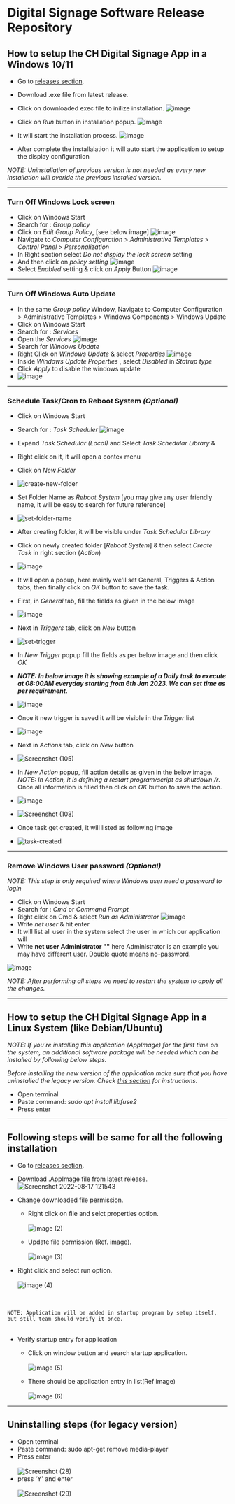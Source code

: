 # Digital Signage Software Release Repository

## How to setup the CH Digital Signage App in a Windows 10/11

- Go to [releases section](https://github.com/Community-Hub/ch-dss-releases/releases).
- Download .exe file from latest release.
- Click on downloaded exec file to inilize installation.
![image](https://user-images.githubusercontent.com/18675507/211371139-aa81fbd1-4991-4a1a-9da3-8a97e4982e33.png)
- Click on *Run* button in installation popup.
![image](https://user-images.githubusercontent.com/18675507/211382740-3d73b13f-0b3e-41b1-a5fb-ef286cb44680.png)

- It will start the installation process.
![image](https://user-images.githubusercontent.com/18675507/211383021-8a1f074a-e97a-496b-b7f0-03365c71e0e3.png)

- After complete the installalation it will auto start the application to setup the display configuration

*NOTE: Uninstallation of previous version is not needed as every new installation will overide the previous installed version.*

---
### Turn Off Windows Lock screen

  - Click on Windows Start
  - Search for : *Group policy*
  - Click on *Edit Group Policy*, [see below image]
![image](https://user-images.githubusercontent.com/18675507/211323253-7889d831-40e2-4c4f-9b04-dec953d0074f.png)
  - Navigate to *Computer Configuration* > *Administrative Templates* > *Control Panel* > *Personalization*
  - In Right section select *Do not display the lock screen* setting
  - And then click on *policy setting*
![image](https://user-images.githubusercontent.com/18675507/211336156-717a8b3f-c358-4523-8350-b2e45a76acda.png)
  - Select *Enabled* setting & click on *Apply* Button
![image](https://user-images.githubusercontent.com/18675507/211340338-03708e4e-d3ed-4782-a5c3-336341000f85.png)


---
### Turn Off Windows Auto Update
  - In the same *Group policy* Window, Navigate to Computer Configuration > Administrative Templates > Windows Components > Windows Update
  - Click on Windows Start
  - Search for : *Services*
  - Open the *Services*
![image](https://user-images.githubusercontent.com/18675507/211358532-d1e7feb2-f549-4cf0-ae84-39e62b918aec.png)
  - Search for *Windows Update*
  - Right Click on *Windows Update* & select *Properties*
![image](https://user-images.githubusercontent.com/18675507/211343602-f135b38c-38b3-49a6-a8c6-5c059a5b180b.png)
  - Inside *Windows Update Properties* , select *Disabled* in *Statrup type*
  - Click *Apply* to disable the windows update
  - ![image](https://user-images.githubusercontent.com/18675507/211359510-514a9719-f65d-46ee-ab37-5b188fe2e43c.png)

---
### Schedule Task/Cron to Reboot System *(Optional)*
  - Click on Windows Start
  - Search for : *Task Scheduler*
![image](https://user-images.githubusercontent.com/18675507/211564172-6efd5ca9-3911-4b84-8c6e-31b40ea537e0.png)
  - Expand *Task Schedular (Local)* and Select *Task Schedular Library* &
  - Right click on it, it will open a contex menu
  - Click on *New Folder*
  - ![create-new-folder](https://user-images.githubusercontent.com/18675507/211566677-149e9fc4-e65d-4669-96c0-67581337b7cd.png)
  - Set Folder Name as *Reboot System* [you may give any user friendly name, it will be easy to search for future reference]
  - ![set-folder-name](https://user-images.githubusercontent.com/18675507/211593398-3c4cda4a-d314-4785-b7da-4649a9f007e4.png)
  - After creating folder, it will be visible under *Task Schedular Library*
  - Click on newly created folder [*Reboot System*] & then select *Create Task* in right section (*Action*)
  - ![image](https://user-images.githubusercontent.com/18675507/211597653-a18d3144-153b-4ae9-8490-c7c87a057734.png)
  - It will open a popup, here mainly we'll set General, Triggers & Action tabs, then finally click on *OK* button to save the task.
  - First, in *General* tab, fill the fields as given in the below image
  - ![image](https://user-images.githubusercontent.com/18675507/211607249-4b9bc7ef-70ae-4e7b-8750-abf0607659ac.png) 

  - Next in *Triggers* tab, click on *New* button
  - ![set-trigger](https://user-images.githubusercontent.com/18675507/211616998-1f982a8d-12aa-46b3-9844-fe914356f798.png)
  - In *New Trigger* popup fill the fields as per below image and then click *OK*
  - ***NOTE: In below image it is showing example of a Daily task to execute at 08:00AM everyday starting from 6th Jan 2023. We can set time as per requirement.***
  - ![image](https://user-images.githubusercontent.com/18675507/211625742-12a1cbd9-4f06-4058-b612-430cacd58095.png)
  - Once it new trigger is saved it will be visible in the *Trigger* list 
  - ![image](https://user-images.githubusercontent.com/18675507/211619445-d92eb4a1-76f7-4521-8b7e-5cd9f8b6f830.png)
  - Next in *Actions* tab, click on *New* button
  - ![Screenshot (105)](https://user-images.githubusercontent.com/18675507/211626900-3d81e747-4624-424c-9f55-0dd06e881291.png)
  - In *New Action* popup, fill action details as given in the below image. *NOTE: In Action, it is defining a restart program/script as shutdown /r*. Once all information is filled then click on *OK* button to save the action.
  - ![image](https://user-images.githubusercontent.com/18675507/211626281-521c46fb-e458-49d6-885d-dddc695a78d0.png)
  - ![Screenshot (108)](https://user-images.githubusercontent.com/18675507/211626409-d1a5ef32-aed4-453e-aa7f-5c4064cda86e.png)
  - Once task get created, it will listed as following image
  - ![task-created](https://user-images.githubusercontent.com/18675507/211626477-9788c30a-24b1-4ce4-9a1d-922314ae6575.png)
---
### Remove Windows User password *(Optional)*
*NOTE: This step is only required where Windows user need a password to login*
  - Click on Windows Start
  - Search for : *Cmd* or *Command Prompt*
  - Right click on Cmd & select *Run as Administrator*
![image](https://user-images.githubusercontent.com/18675507/211362937-fa9ea69f-3b55-4e59-b91d-bbffce85a28b.png)
  - Write *net user* & hit enter
  - It will list all user in the system select the user in which our application will
  - Write **net user Administrator ""** here Administrator is an example you may have different user. Double quote means no-password.

![image](https://user-images.githubusercontent.com/18675507/211365727-08f13f2f-d35d-408a-bb89-b524b9b96f4f.png)

*NOTE: After performing all steps we need to restart the system to apply all the changes.*

---

## How to setup the CH Digital Signage App in a Linux System (like Debian/Ubuntu)

*NOTE: If you're installing this application (AppImage) for the first time on the system, an additional software package will be needed which can be installed by following below steps.*

*Before installing the new version of the application make sure that you have uninstalled the legacy version. Check [this section](https://github.com/Community-Hub/ch-dss-releases#uninstalling-steps-for-legacy-version) for instructions.*

  - Open terminal
  - Paste command: *sudo apt install libfuse2*
  - Press enter

---
Following steps will be same for all the following installation
---

- Go to [releases section](https://github.com/Community-Hub/ch-dss-releases/releases).
- Download .AppImage file from latest release.
![Screenshot 2022-08-17 121543](https://user-images.githubusercontent.com/101592178/185068720-5237c3c7-0992-4874-a711-641417aa04d8.png)

- Change downloaded file permission.
  - Right click on file and selct properties option. <br/><br/>
![image (2)](https://user-images.githubusercontent.com/101592178/185065315-4958de62-8bb4-4b2d-a441-a28ac3a2fc9e.png)

  - Update file permission (Ref. image). <br/><br/>
![image (3)](https://user-images.githubusercontent.com/101592178/185065441-a184c595-b28a-4867-b797-0e0d05e3c09b.png)

- Right click and select run option. <br/><br/>
![image (4)](https://user-images.githubusercontent.com/101592178/185065650-015ee8fb-beb1-44be-b843-f1c9be30ca12.png)

<br/><br/>
`NOTE: Application will be added in startup program by setup itself, but still team should verify it once.`
<br/><br/>
- Verify startup entry for application
  - Click on window button and search startup application. <br/><br/>
![image (5)](https://user-images.githubusercontent.com/101592178/185066190-b7c5a483-1c1f-421f-a704-096626ccfd8f.png)

  - There should be application entry in list(Ref image) <br/><br/>
![image (6)](https://user-images.githubusercontent.com/101592178/185066546-13ae9357-1af4-4bb5-a310-5f004a20cb69.png)


---
Uninstalling steps (for legacy version)
---
  - Open terminal
  - Paste command: sudo apt-get remove media-player
  - Press enter <br/><br/>
![Screenshot (28)](https://user-images.githubusercontent.com/101592178/188141778-9ff89e77-e5d9-4b50-acf0-4a7b39d8b4b9.png)
  - press 'Y' and enter <br/><br/>
![Screenshot (29)](https://user-images.githubusercontent.com/101592178/188141923-5e5173c0-d073-4822-85dc-186f0e827d99.png)



